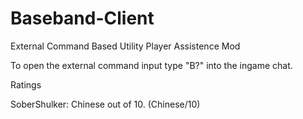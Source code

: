 # Baseband-Client
External Command Based Utility Player Assistence Mod


To open the external command input type "B?" into the ingame chat.

Ratings

SoberShulker: Chinese out of 10. (Chinese/10)
